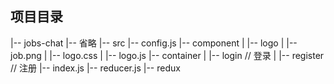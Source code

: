 ## 项目目录
|-- jobs-chat
    |-- 省略
    |-- src
        |-- config.js
        |-- component
        |   |-- logo
            |   |-- job.png
            |   |-- logo.css
            |   |-- logo.js
        |-- container
        |   |-- login // 登录
        |   |-- register // 注册
        |-- index.js
        |-- reducer.js
        |-- redux
